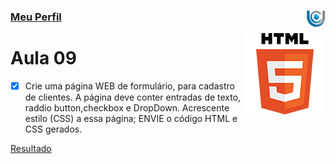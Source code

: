 ### [Meu Perfil](http://phstefen.github.io/) <img align="right" src="../../img/unicesumar.png" width="30"/>

<img align="right" src="../../img/html.png" width="130"/>

# Aula 09

- [X] Crie uma página WEB de formulário, para cadastro de clientes. A página deve conter entradas de texto, raddio button,checkbox e DropDown. Acrescente estilo (CSS) a essa página; ENVIE o código HTML e CSS gerados.

[Resultado](https://github.com/phStefen/aulas-html-css/blob/master/unicesumar/aula-09/index.html)

